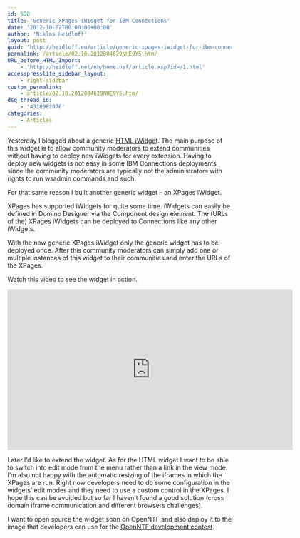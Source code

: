 ```yaml
---
id: 698
title: 'Generic XPages iWidget for IBM Connections'
date: '2012-10-02T00:00:00+00:00'
author: 'Niklas Heidloff'
layout: post
guid: 'http://heidloff.eu/article/generic-xpages-iwidget-for-ibm-connections/'
permalink: /article/02.10.2012084629NHE9Y5.htm/
URL_before_HTML_Import:
    - 'http://heidloff.net/nh/home.nsf/article.xsp?id=/1.html'
accesspresslite_sidebar_layout:
    - right-sidebar
custom_permalink:
    - article/02.10.2012084629NHE9Y5.htm/
dsq_thread_id:
    - '4318982076'
categories:
    - Articles
---
```


Yesterday I blogged about a generic [HTML iWidget](http://heidloff.net/home.nsf/dx/01.10.2012083640NHE9RZ.htm). The main purpose of this widget is to allow community moderators to extend communities without having to deploy new iWidgets for every extension. Having to deploy new widgets is not easy in some IBM Connections deployments since the community moderators are typically not the administrators with rights to run wsadmin commands and such.

For that same reason I built another generic widget – an XPages iWidget.

XPages has supported iWidgets for quite some time. iWidgets can easily be defined in Domino Designer via the Component design element. The (URLs of the) XPages iWidgets can be deployed to Connections like any other iWidgets.

With the new generic XPages iWidget only the generic widget has to be deployed once. After this community moderators can simply add one or multiple instances of this widget to their communities and enter the URLs of the XPages.

Watch this video to see the widget in action.

<iframe allowfullscreen="" frameborder="0" height="360" src="http://www.youtube.com/embed/Lnc5qhO04q0?rel=0" width="640"></iframe>

Later I’d like to extend the widget. As for the HTML widget I want to be able to switch into edit mode from the menu rather than a link in the view mode. I’m also not happy with the automatic resizing of the iframes in which the XPages are run. Right now developers need to do some configuration in the widgets’ edit modes and they need to use a custom control in the XPages. I hope this can be avoided but so far I haven’t found a good solution (cross domain iframe communication and different browsers challenges).

I want to open source the widget soon on OpenNTF and also deploy it to the image that developers can use for the [OpenNTF development contest](http://contest.openntf.org).